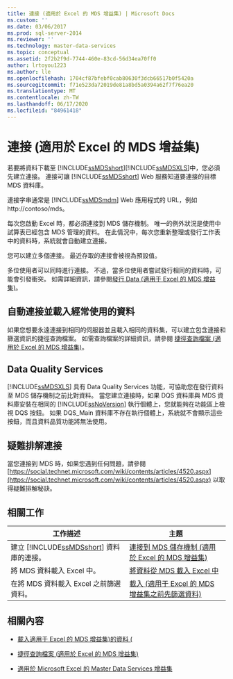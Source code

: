 ```yaml
---
title: 連接 (適用於 Excel 的 MDS 增益集) | Microsoft Docs
ms.custom: ''
ms.date: 03/06/2017
ms.prod: sql-server-2014
ms.reviewer: ''
ms.technology: master-data-services
ms.topic: conceptual
ms.assetid: 2f2b2f9d-7744-460e-83cd-56d34ea70ff0
author: lrtoyou1223
ms.author: lle
ms.openlocfilehash: 1704cf87bfebf0cab80630f3dcb66517b0f5420a
ms.sourcegitcommit: f71e523da72019de81a8bd5a0394a62f7f76ea20
ms.translationtype: MT
ms.contentlocale: zh-TW
ms.lasthandoff: 06/17/2020
ms.locfileid: "84961418"
---
```

# <a name="connections-mds-add-in-for-excel"></a>連接 (適用於 Excel 的 MDS 增益集)
  若要將資料下載至 [!INCLUDE[ssMDSshort](../../includes/ssmdsshort-md.md)][!INCLUDE[ssMDSXLS](../../includes/ssmdsxls-md.md)]中，您必須先建立連接。 連接可讓 [!INCLUDE[ssMDSshort](../../includes/ssmdsshort-md.md)] Web 服務知道要連接的目標 MDS 資料庫。  
  
 連接字串通常是 [!INCLUDE[ssMDSmdm](../../includes/ssmdsmdm-md.md)] Web 應用程式的 URL，例如 http://contoso/mds。  
  
 每次您啟動 Excel 時，都必須連接到 MDS 儲存機制。 唯一的例外狀況是使用中試算表已經包含 MDS 管理的資料。 在此情況中，每次您重新整理或發行工作表中的資料時，系統就會自動建立連接。  
  
 您可以建立多個連接。 最近存取的連接會被視為預設值。  
  
 多位使用者可以同時進行連接。 不過，當多位使用者嘗試發行相同的資料時，可能會引發衝突。 如需詳細資訊，請參閱[發行 Data &#40;適用于 Excel 的 MDS 增益集&#41;](overview-importing-data-from-excel-mds-add-in-for-excel.md)。  
  
## <a name="connect-automatically-and-load-frequently-used-data"></a>自動連接並載入經常使用的資料  
 如果您想要永遠連接到相同的伺服器並且載入相同的資料集，可以建立包含連接和篩選資訊的捷徑查詢檔案。 如需查詢檔案的詳細資訊，請參閱 [捷徑查詢檔案 &#40;適用於 Excel 的 MDS 增益集&#41;](shortcut-query-files-mds-add-in-for-excel.md)。  
  
## <a name="data-quality-services"></a>Data Quality Services  
 [!INCLUDE[ssMDSXLS](../../includes/ssmdsxls-md.md)] 具有 Data Quality Services 功能，可協助您在發行資料至 MDS 儲存機制之前比對資料。 當您建立連接時，如果 DQS 資料庫與 MDS 資料庫安裝在相同的 [!INCLUDE[ssNoVersion](../../includes/ssnoversion-md.md)] 執行個體上，您就能夠在功能區上檢視 DQS 按鈕。 如果 DQS_Main 資料庫不存在執行個體上，系統就不會顯示這些按鈕，而且資料品質功能將無法使用。  
  
## <a name="troubleshooting-connections"></a>疑難排解連接  
 當您連接到 MDS 時，如果您遇到任何問題，請參閱 [https://social.technet.microsoft.com/wiki/contents/articles/4520.aspx](https://social.technet.microsoft.com/wiki/contents/articles/4520.aspx) 以取得疑難排解秘訣。  
  
## <a name="related-tasks"></a>相關工作  
  
|工作描述|主題|  
|----------------------|-----------|  
|建立 [!INCLUDE[ssMDSshort](../../includes/ssmdsshort-md.md)] 資料庫的連接。|[連接到 MDS 儲存機制 &#40;適用於 Excel 的 MDS 增益集&#41;](connect-to-an-mds-repository-mds-add-in-for-excel.md)|  
|將 MDS 資料載入 Excel 中。|[將資料從 MDS 載入 Excel 中](export-data-to-excel-from-master-data-services.md)|  
|在將 MDS 資料載入 Excel 之前篩選資料。|[載入 &#40;適用于 Excel 的 MDS 增益集之前先篩選資料&#41;](filter-data-before-exporting-mds-add-in-for-excel.md)|  
  
## <a name="related-content"></a>相關內容  
  
-   [載入適用于 Excel 的 MDS 增益集&#41;的資料 &#40;](overview-exporting-data-to-excel-mds-add-in-for-excel.md)  
  
-   [捷徑查詢檔案 &#40;適用於 Excel 的 MDS 增益集&#41;](shortcut-query-files-mds-add-in-for-excel.md)  
  
-   [適用於 Microsoft Excel 的 Master Data Services 增益集](master-data-services-add-in-for-microsoft-excel.md)  
  
  
